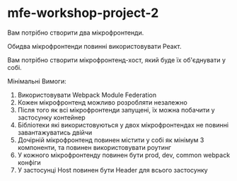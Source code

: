 # mfe-workshop-project-2

Вам потрібно створити два мікрофронтенди.

Обидва мікрофронтенди повинні використовувати Реакт.

Вам потрібно створити мікрофронтенд-хост, який буде їх об'єднувати у собі.

Мінімальні Вимоги:
1) Використовувати Webpack Module Federation
2) Кожен мікрофронтенд можливо розробляти незалежно
3) Після того як всі мікрофронтенди запущені, їх можна побачити у застосунку контейнер
4) Бібліотеки які використовуються у двох мікрофронтендах не повинні завантажуватись двійчи
5) Дочірній мікрофронтенд повинен містити у собі як мінімум 3 компоненти, та повинен використовувати роутинг 
6) У кожного мікрофронтенду повинен бути prod, dev, common webpack конфіги 
7) У застосунці Host повинен бути Header для всього застосунку 

